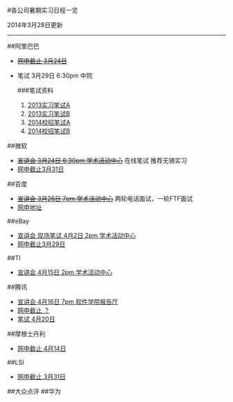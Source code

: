#各公司暑期实习日程一览

2014年3月28日更新

----------

##阿里巴巴
* <s>[网申截止 3月24日](http://campus.alibaba.com/traineePositions.htm)</s>
* 笔试 3月29日 6:30pm 中院

	###笔试资料
	1. [2013实习笔试A](http://www.cnblogs.com/iloveyouforever/p/3430106.html)
	2. [2013实习笔试B](http://www.cnblogs.com/iloveyouforever/p/3430116.html)
	3. [2014校招笔试A](http://blog.csdn.net/doc_sgl/article/details/11695671)
	4. [2014校招笔试B](http://blog.sina.com.cn/s/blog_6f83fdb40101eyzw.html)

##微软
* <s>[宣讲会 3月24日 6:30pm 学术活动中心](http://www.job.sjtu.edu.cn/scc/web/sjtujyzx/jobs_Details.aspx?RecruitmentID=54812)</s>
在线笔试 推荐无锡实习
* [网申截止3月31日](http://www.joinms.com/Internship.asp)

##百度
* <s>[宣讲会 3月26日 7pm 学术活动中心](http://www.job.sjtu.edu.cn/scc/web/sjtujyzx/jobs_Details.aspx?RecruitmentID=55190)</s>
两轮电话面试，一轮FTF面试
* [网申地址](http://talent.baidu.com/baidu/web/index/CompbaiduIndex#practice)

##eBay
* [宣讲会 现场笔试 4月2日 2pm 学术活动中心](http://www.job.sjtu.edu.cn/scc/web/sjtujyzx/jobs_Details.aspx?RecruitmentID=55016)
* [网申截止3月29日](http://vip.yingjiesheng.com/2014/ebay/interns_hp.html)

##TI
* [宣讲会 4月15日 2pm 学术活动中心](http://www.job.sjtu.edu.cn/scc/web/sjtujyzx/jobs_Details.aspx?RecruitmentID=55237)
  
##腾讯
* [宣讲会 4月16日 7pm 软件学院报告厅](http://www.job.sjtu.edu.cn/scc/web/sjtujyzx/jobs_Details.aspx?RecruitmentID=55261)
* [网申截止 ？](http://join.qq.com/faq.php)
* [笔试 4月20日](http://join.qq.com/faq.php)
  
##摩根士丹利
* [网申截止 4月14日](http://www.morganstanley.com/about/careers/online_ap.html4月14日)

##LSI
* [网申截止 3月31日](http://campus.51job.com/lsi/job.htm)

##大众点评
##华为